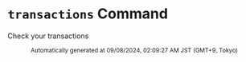 # `transactions` Command

Check your transactions

<div align="center"><sub>Automatically generated at 09/08/2024, 02:09:27 AM JST (GMT+9, Tokyo)</sub></div>